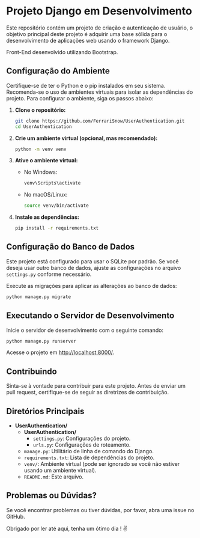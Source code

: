 # Projeto Django em Desenvolvimento

Este repositório contém um projeto de criação e autenticação de usuário, o objetivo principal deste projeto é adquirir uma base sólida para o desenvolvimento de aplicações web usando o framework Django.

Front-End desenvolvido utilizando Bootstrap.

## Configuração do Ambiente

Certifique-se de ter o Python e o pip instalados em seu sistema. Recomenda-se o uso de ambientes virtuais para isolar as dependências do projeto. Para configurar o ambiente, siga os passos abaixo:

1. **Clone o repositório:**
   ```bash
   git clone https://github.com/FerrariSnow/UserAuthentication.git
   cd UserAuthentication
   ```

2. **Crie um ambiente virtual (opcional, mas recomendado):**
   ```bash
   python -m venv venv
   ```

3. **Ative o ambiente virtual:**
   - No Windows:
     ```bash
     venv\Scripts\activate
     ```
   - No macOS/Linux:
     ```bash
     source venv/bin/activate
     ```

4. **Instale as dependências:**
   ```bash
   pip install -r requirements.txt
   ```

## Configuração do Banco de Dados

Este projeto está configurado para usar o SQLite por padrão. Se você deseja usar outro banco de dados, ajuste as configurações no arquivo `settings.py` conforme necessário.

Execute as migrações para aplicar as alterações ao banco de dados:
```bash
python manage.py migrate
```

## Executando o Servidor de Desenvolvimento

Inicie o servidor de desenvolvimento com o seguinte comando:
```bash
python manage.py runserver
```

Acesse o projeto em [http://localhost:8000/](http://localhost:8000/).

## Contribuindo

Sinta-se à vontade para contribuir para este projeto. Antes de enviar um pull request, certifique-se de seguir as diretrizes de contribuição.

## Diretórios Principais

- **UserAuthentication/**
  - **UserAuthentication/**
    - `settings.py`: Configurações do projeto.
    - `urls.py`: Configurações de roteamento.
  - `manage.py`: Utilitário de linha de comando do Django.
  - `requirements.txt`: Lista de dependências do projeto.
  - `venv/`: Ambiente virtual (pode ser ignorado se você não estiver usando um ambiente virtual).
  - `README.md`: Este arquivo.

## Problemas ou Dúvidas?

Se você encontrar problemas ou tiver dúvidas, por favor, abra uma issue no GitHub.

Obrigado por ler até aqui, tenha um ótimo dia ! :v: